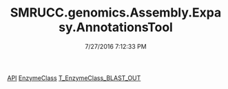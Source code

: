 ﻿---
title: SMRUCC.genomics.Assembly.Expasy.AnnotationsTool
date: 7/27/2016 7:12:33 PM
---

[API](T-SMRUCC.genomics.Assembly.Expasy.AnnotationsTool.API.html)
[EnzymeClass](T-SMRUCC.genomics.Assembly.Expasy.AnnotationsTool.EnzymeClass.html)
[T_EnzymeClass_BLAST_OUT](T-SMRUCC.genomics.Assembly.Expasy.AnnotationsTool.T_EnzymeClass_BLAST_OUT.html)
